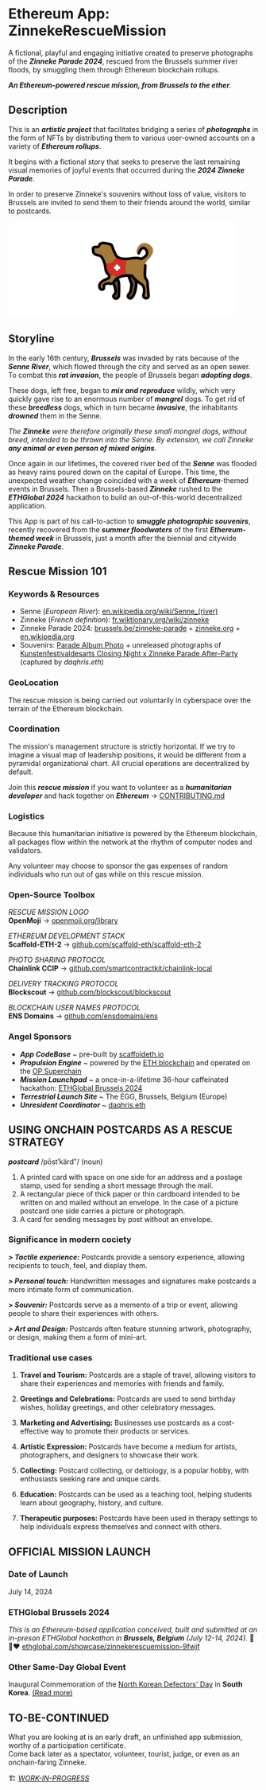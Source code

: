 # Ethereum App: ZinnekeRescueMission

A fictional, playful and engaging initiative created to preserve photographs of the _**Zinneke Parade 2024**_, rescued from the Brussels summer river floods, by smuggling them through Ethereum blockchain rollups.

_**An Ethereum-powered rescue mission, from Brussels to the ether**._


## Description

This is an __*artistic project*__ that facilitates bridging a series of __*photographs*__ in the form of NFTs by distributing them to various user-owned accounts on a variety of __*Ethereum rollups*__.  

It begins with a fictional story that seeks to preserve the last remaining visual memories of joyful events that occurred during the __*2024 Zinneke Parade*__.  

In order to preserve Zinneke's souvenirs without loss of value, visitors to Brussels are invited to send them to their friends around the world, similar to postcards.  

![ZinnekeRescueMission_LOGO](https://github.com/daqhris/ZinnekeRescueMission/blob/main/ZinnekeRescueMission_LOGO.png)

## Storyline

In the early 16th century, __*Brussels*__ was invaded by rats because of the __*Senne River*__, which flowed through the city and served as an open sewer. To combat this __*rat invasion*__, the people of Brussels began __*adopting dogs*__.

These dogs, left free, began to __*mix and reproduce*__ wildly, which very quickly gave rise to an enormous number of __*mongrel*__ dogs. To get rid of these __*breedless*__ dogs, which in turn became __*invasive*__, the inhabitants __*drowned*__ them in the Senne.

_The **Zinneke** were therefore originally these small mongrel dogs, without breed, intended to be thrown into the Senne. By extension, we call Zinneke **any animal or even person of mixed origins**_.

Once again in our lifetimes, the covered river bed of the __*Senne*__ was flooded as heavy rains poured down on the capital of Europe. This time, the unexpected weather change coincided with a week of __*Ethereum*__-themed events in Brussels. Then a Brussels-based __*Zinneke*__ rushed to the __*ETHGlobal 2024*__ hackathon to build an out-of-this-world decentralized application.  

This App is part of his call-to-action to __*smuggle photographic souvenirs*__, recently recovered from the __*summer floodwaters*__ of the first __*Ethereum-themed week*__ in Brussels, just a month after the biennial and citywide __*Zinneke Parade*__. 

## Rescue Mission 101  

### Keywords & Resources

- Senne (_European River_): [en.wikipedia.org/wiki/Senne_(river)](https://en.wikipedia.org/wiki/Senne_(river))
- Zinneke (_French definition_): [fr.wiktionary.org/wiki/zinneke](https://fr.wiktionary.org/wiki/zinneke)
- Zinneke Parade 2024: [brussels.be/zinneke-parade](https://www.brussels.be/zinneke-parade) + [zinneke.org](https://www.zinneke.org/) + [en.wikipedia.org](https://en.wikipedia.org/wiki/Zinneke_Parade)
- Souvenirs: [Parade Album Photo](https://www.zinneke.org/nl/album-photo/zinneke-parade-2024-2/) + unreleased photographs of [Kunstenfestivaldesarts Closing Night x Zinneke Parade After-Party](https://kfda.be/en/festivals/2024-edition/programme/nightlife-2024/) (captured by _daqhris.eth_)
  
### GeoLocation

The rescue mission is being carried out voluntarily in cyberspace over the terrain of the Ethereum blockchain.

### Coordination  

The mission's management structure is strictly horizontal.
If we try to imagine a visual map of leadership positions, it would be different from a pyramidal organizational chart.
All crucial operations are decentralized by default. 

Join this __*rescue mission*__ if you want to volunteer as a __*humanitarian developer*__ and hack together on __*Ethereum*__ -> [CONTRIBUTING.md](https://github.com/daqhris/ZinnekeRescueMission/blob/main/CONTRIBUTING.md)


### Logistics

Because this humanitarian initiative is powered by the Ethereum blockchain, all packages flow within the network at the rhythm of computer nodes and validators.

Any volunteer may choose to sponsor the gas expenses of random individuals who run out of gas while on this rescue mission.

### Open-Source Toolbox

_RESCUE MISSION LOGO_  
**OpenMoji** -> [openmoji.org/library](https://openmoji.org/library/emoji-1F415-200D-1F9BA/)  

_ETHEREUM DEVELOPMENT STACK_  
**Scaffold-ETH-2** -> [github.com/scaffold-eth/scaffold-eth-2](https://github.com/scaffold-eth/scaffold-eth-2)  

_PHOTO SHARING PROTOCOL_  
**Chainlink CCIP** -> [github.com/smartcontractkit/chainlink-local](https://github.com/smartcontractkit/chainlink-local)  

_DELIVERY TRACKING PROTOCOL_  
**Blockscout** -> [github.com/blockscout/blockscout](https://github.com/blockscout/blockscout)  

_BLOCKCHAIN USER NAMES PROTOCOL_  
**ENS Domains** -> [github.com/ensdomains/ens](https://github.com/ensdomains/ens)  

### Angel Sponsors

- __*App CodeBase*__ ~ pre-built by [scaffoldeth.io](https://scaffoldeth.io/)  
- __*Propulsion Engine*__ ~ powered by the [ETH blockchain](https://ethereum.org/en/what-is-ethereum/) and operated on the [OP Superchain](https://docs.optimism.io/stack/explainer)  
- __*Mission Launchpad*__ ~ a once-in-a-lifetime 36-hour caffeinated hackathon: [ETHGlobal Brussels 2024](https://ethglobal.com/about)
- __*Terrestrial Launch Site*__ ~ The EGG, Brussels, Belgium (Europe)  
- __*Unresident Coordinator*__ ~ [daqhris.eth](https://warpcast.com/daqhris)

## USING ONCHAIN POSTCARDS AS A RESCUE STRATEGY  

__*postcard*__ /pōst′kärd″/ (noun)   

1. A printed card with space on one side for an address and a postage stamp, used for sending a short message through the mail.  
2. A rectangular piece of thick paper or thin cardboard intended to be written on and mailed without an envelope. In the case of a picture postcard one side carries a picture or photograph.  
3. A card for sending messages by post without an envelope.  

### Significance in modern cociety

__*> Tactile experience:*__ Postcards provide a sensory experience, allowing recipients to touch, feel, and display them.

__*> Personal touch:*__ Handwritten messages and signatures make postcards a more intimate form of communication.

__*> Souvenir:*__ Postcards serve as a memento of a trip or event, allowing people to share their experiences with others.

__*> Art and Design:*__ Postcards often feature stunning artwork, photography, or design, making them a form of mini-art. 

### Traditional use cases  

1. __Travel and Tourism:__ Postcards are a staple of travel, allowing visitors to share their experiences and memories with friends and family.

2. __Greetings and Celebrations:__ Postcards are used to send birthday wishes, holiday greetings, and other celebratory messages.

3. __Marketing and Advertising:__ Businesses use postcards as a cost-effective way to promote their products or services.

4. __Artistic Expression:__ Postcards have become a medium for artists, photographers, and designers to showcase their work.

5. __Collecting:__ Postcard collecting, or deltiology, is a popular hobby, with enthusiasts seeking rare and unique cards.

6. __Education:__ Postcards can be used as a teaching tool, helping students learn about geography, history, and culture.

7. __Therapeutic purposes:__ Postcards have been used in therapy settings to help individuals express themselves and connect with others.


## OFFICIAL MISSION LAUNCH 

### Date of Launch
July 14, 2024    
 
### ETHGlobal Brussels 2024
_This is an Ethereum-based application conceived, built and submitted at an in-preson ETHGlobal hackathon in **Brussels, Belgium** (July 12-14, 2024)._
🖤💛❤️ [ethglobal.com/showcase/zinnekerescuemission-9fwjf](https://ethglobal.com/showcase/zinnekerescuemission-9fwjf)

### Other Same-Day Global Event
Inaugural Commemoration of the [North Korean Defectors' Day](https://www.unikorea.go.kr/eng_unikorea/news/releases/?boardId=bbs_0000000000000034&mode=view&cntId=54304) in **South Korea**. [(Read more)](https://carnegieendowment.org/emissary/2024/07/defectors-day-south-korea-holiday-north-korea-refugees?lang=en&center=russia-eurasia)


## TO-BE-CONTINUED  

What you are looking at is an early draft, an unfinished app submission, worthy of a participation certificate.    
Come back later as a spectator, volunteer, tourist, judge, or even as an onchain-faring Zinneke. 

🏗️ _[WORK-IN-PROGRESS](https://github.com/daqhris/ZinnekeRescueMission/commits/main/?since=2024-07-13&until=2024-10-31)_
